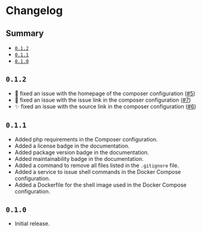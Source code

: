 # Changelog

## Summary

- [`0.1.2`](#011)
- [`0.1.1`](#011)
- [`0.1.0`](#010)

## `0.1.2`

- :bug: fixed an issue with the homepage of the composer configuration ([#5](../../pull/5))
- :bug: fixed an issue with the issue link in the composer configuration ([#7](../../pull/7))
- :sparkles: fixed an issue with the source link in the composer configuration ([#6](../../pull/6))

## `0.1.1`

- Added php requirements in the Composer configuration.
- Added a license badge in the documentation.
- Added package version badge in the documentation.
- Added maintainability badge in the documentation.
- Added a command to remove all files listed in the `.gitignore` file.
- Added a service to issue shell commands in the Docker Compose configuration.
- Added a Dockerfile for the shell image used in the Docker Compose configuration.


## `0.1.0`

- Initial release.
